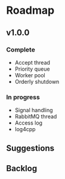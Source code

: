 # Roadmap

## v1.0.0 
### Complete
- Accept thread
- Priority queue
- Worker pool
- Orderly shutdown
### In progress
- Signal handling
- RabbitMQ thread
- Access log
- log4cpp

## Suggestions

## Backlog